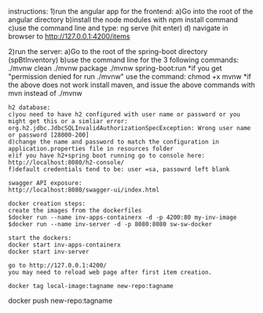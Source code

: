 
instructions:
1)run the angular app for the frontend:
	a)Go into the root of the angular directory 
	b)install the node modules with npm install command
	c)use the command line and type: ng serve (hit enter)
	d) navigate in browser to http://127.0.0.1:4200/items

2)run the server:
	a)Go to the root of the spring-boot directory (spBtInventory)
	b)use the command line for the 3 following commands:
	./mvnw clean
	./mvnw package
	./mvnw spring-boot:run
	*if you get "permission denied for run ./mvnw" use the 		command: 
		chmod +x mvnw
	*if the above does not work install maven, and issue the above commands with mvn instead of ./mvnw
	
	h2 database:
	c)you need to have h2 configured with user name or password or you might get this or a simliar error:
	org.h2.jdbc.JdbcSQLInvalidAuthorizationSpecException: Wrong user name or password [28000-200]
	d)change the name and password to match the configuration in application.properties file in resources folder
	e)if you have h2+spring boot running go to console here:
	http://localhost:8080/h2-console/
	f)default credentials tend to be: user =sa, passowrd left blank
	
	swagger API exposure:
	http://localhost:8080/swagger-ui/index.html
	
	docker creation steps:
	create the images from the dockerfiles	
	$docker run --name inv-apps-containerx -d -p 4200:80 my-inv-image
	$docker run --name inv-server -d -p 8080:8080 sw-sw-docker
	
	start the dockers:
	docker start inv-apps-containerx
	docker start inv-server
	
	go to http://127.0.0.1:4200/
	you may need to reload web page after first item creation.
	
	docker tag local-image:tagname new-repo:tagname
docker push new-repo:tagname
